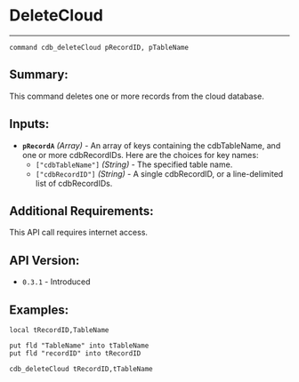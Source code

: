 # DeleteCloud
---
```
command cdb_deleteCloud pRecordID, pTableName
```
## Summary:
This command deletes one or more records from the cloud database.

## Inputs:
* **`pRecordA`** *(Array)* - An array of keys containing the cdbTableName, and one or more cdbRecordIDs. Here are the choices for key names:
    * `["cdbTableName"]` *(String)* - The specified table name.
    * `["cdbRecordID"]` *(String)* - A single cdbRecordID, or a line-delimited list of cdbRecordIDs.

## Additional Requirements:
This API call requires internet access.

## API Version:
* `0.3.1` - Introduced

## Examples:
```
local tRecordID,TableName

put fld "TableName" into tTableName
put fld "recordID" into tRecordID

cdb_deleteCloud tRecordID,tTableName
```